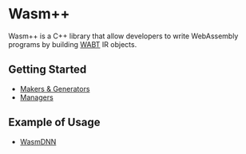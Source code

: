 # Wasm++

Wasm++ is a C++ library that allow developers to write WebAssembly programs by
building [WABT](https://github.com/WebAssembly/wabt) IR objects.

## Getting Started
- [Makers & Generators](maker_generator.md)
- [Managers](managers.md)

## Example of Usage
- [WasmDNN](..//wasmdnn_html/)

